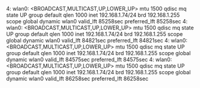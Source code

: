 4: wlan0: <BROADCAST,MULTICAST,UP,LOWER_UP> mtu 1500 qdisc mq state UP group default qlen 1000
    inet 192.168.1.74/24 brd 192.168.1.255 scope global dynamic wlan0
       valid_lft 85258sec preferred_lft 85258sec
4: wlan0: <BROADCAST,MULTICAST,UP,LOWER_UP> mtu 1500 qdisc mq state UP group default qlen 1000
    inet 192.168.1.74/24 brd 192.168.1.255 scope global dynamic wlan0
       valid_lft 84821sec preferred_lft 84821sec
4: wlan0: <BROADCAST,MULTICAST,UP,LOWER_UP> mtu 1500 qdisc mq state UP group default qlen 1000
    inet 192.168.1.74/24 brd 192.168.1.255 scope global dynamic wlan0
       valid_lft 84575sec preferred_lft 84575sec
4: wlan0: <BROADCAST,MULTICAST,UP,LOWER_UP> mtu 1500 qdisc mq state UP group default qlen 1000
    inet 192.168.1.74/24 brd 192.168.1.255 scope global dynamic wlan0
       valid_lft 86258sec preferred_lft 86258sec

